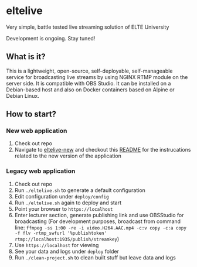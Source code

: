 # eltelive

Very simple, battle tested live streaming solution of ELTE University

Development is ongoing. Stay tuned!

## What is it?

This is a lightweight, open-source, self-deployable, self-manageable service for broadcasting live streams
by using NGINX RTMP module on the server side.
It is compatible with OBS Studio.
It can be installed on a Debian-based host and also on Docker containers based on Alpine or Debian Linux.

## How to start?

### New web application
 1. Check out repo
 2. Navigate to [eltelive-new] and checkout this [README] for the instrucations related to the new version of the application


### Legacy web application

 1. Check out repo
 2. Run `./eltelive.sh` to generate a default configuration
 3. Edit configuration under `deploy/config`
 4. Run `./eltelive.sh` again to deploy and start
 5. Point your browser to `https://localhost`
 6. Enter lecturer section, generate publishing link and use OBSStudio for broadcasting
    (For development purposes, broadcast from command line: `ffmpeg -ss 1:00 -re -i video.H264.AAC.mp4 -c:v copy -c:a copy -f flv -rtmp_swfurl '%publishtoken' rtmp://localhost:1935/publish/streamkey`)
 7. Use `https://localhost` for viewing
 8. See your data and logs under `deploy` folder
 9. Run `./clean-project.sh` to clean built stuff but leave data and logs

[eltelive-new]: eltelive-new
[README]: eltelive-new/README.md